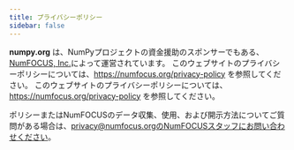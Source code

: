 ```yaml
---
title: プライバシーポリシー
sidebar: false
---
```


**numpy.org** は、NumPyプロジェクトの資金援助のスポンサーでもある、[NumFOCUS, Inc.](https://numfocus.org)によって運営されています。 このウェブサイトのプライバシーポリシーについては、https://numfocus.org/privacy-policy を参照してください。 このウェブサイトのプライバシーポリシーについては、https://numfocus.org/privacy-policy を参照してください。

ポリシーまたはNumFOCUSのデータ収集、使用、および開示方法についてご質問がある場合は、privacy@numfocus.orgのNumFOCUSスタッフにお問い合わせください。
